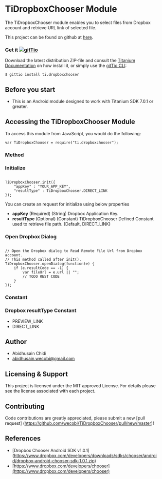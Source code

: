 # TiDropboxChooser Module

The TiDropboxChooser module enables you to select files from Dropbox account and retrieve URL link of selected file.

This project can be found on github at [here](https://github.com/wecobi/TiDropboxChooser).

### Get it [![gitTio](http://gitt.io/badge.svg)](http://gitt.io/component/ti.dropboxchooser)
Download the latest distribution ZIP-file and consult the [Titanium Documentation](http://docs.appcelerator.com/platform/latest/#!/guide/Using_a_Module) on how install it, or simply use the [gitTio CLI](http://gitt.io/cli):

`$ gittio install ti.dropboxchooser`

## Before you start

* This is an Android module designed to work with Titanium SDK 7.0.1 or greater.

## Accessing the TiDropboxChooser Module
To access this module from JavaScript, you would do the following:
<pre><code>var TiDropboxChooser = require("ti.dropboxchooser");</code></pre>

### Method

### Initialize
<pre><code>
TiDropboxChooser.init({
	"appKey" : "YOUR_APP_KEY",
	"resultType" : TiDropboxChooser.DIRECT_LINK
});
</code></pre>

You can create an request for initialize using below properties
* <b>appKey</b> (Required) (String) Dropbox Application Key.
* <b>resultType</b> (Optional) (Constant) TiDropboxChooser Defined Constant used to retrieve file path. (Default, <span>DIRECT_LINK</span>)

### Open Dropbox Dialog
<pre><code>
// Open the Dropbox dialog to Read Remote File Url from Dropbox account. 
// This method called after init().
TiDropboxChooser.openDialog(function(e) {
	if (e.resultCode == -1) {
		var fileUrl = e.url || "";
		// TODO REST CODE
	}
});
</code></pre>


### Constant

### Dropbox resultType Constant
* PREVIEW_LINK
* DIRECT_LINK


## Author
* Abidhusain Chidi
* abidhusain.wecobi@gmail.com

## Licensing & Support
This project is licensed under the MIT approved License. For details please see the license associated with each project.

## Contributing
Code contributions are greatly appreciated, please submit a new [pull request] (https://github.com/wecobi/TiDropboxChooser/pull/new/master)!

## References
* [Dropbox Chooser Android SDK v1.0.1] (https://www.dropbox.com/developers/downloads/sdks/chooser/android/dropbox-android-chooser-sdk-1.0.1.zip)
* [https://www.dropbox.com/developers/chooser](https://www.dropbox.com/developers/chooser)
